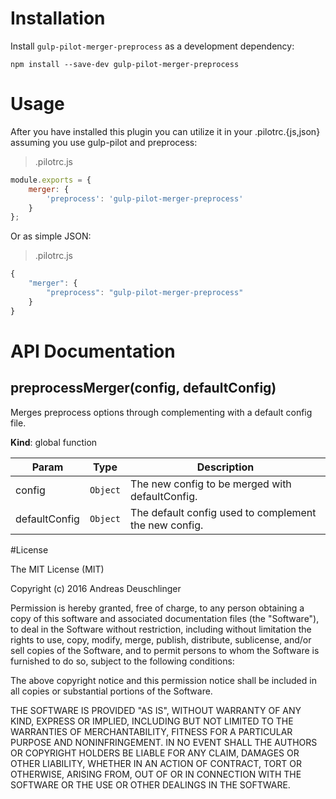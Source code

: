 # Installation

Install `gulp-pilot-merger-preprocess` as a development dependency:

```shell
npm install --save-dev gulp-pilot-merger-preprocess
```

# Usage

After you have installed this plugin you can utilize it in your .pilotrc.{js,json} assuming you use gulp-pilot and preprocess:

> .pilotrc.js

````javascript
module.exports = {
    merger: {
        'preprocess': 'gulp-pilot-merger-preprocess'
    }
};
````

Or as simple JSON:

> .pilotrc.js

````javascript
{
    "merger": {
        "preprocess": "gulp-pilot-merger-preprocess"
    }
}
````

# API Documentation

<a name="preprocessMerger"></a>
## preprocessMerger(config, defaultConfig)
Merges preprocess options through complementing with a default config file.

**Kind**: global function  

| Param | Type | Description |
| --- | --- | --- |
| config | <code>Object</code> | The new config to be merged with defaultConfig. |
| defaultConfig | <code>Object</code> | The default config used to complement the new config. |


#License

The MIT License (MIT)

Copyright (c) 2016 Andreas Deuschlinger

Permission is hereby granted, free of charge, to any person obtaining a copy
of this software and associated documentation files (the &quot;Software&quot;), to deal
in the Software without restriction, including without limitation the rights
to use, copy, modify, merge, publish, distribute, sublicense, and/or sell
copies of the Software, and to permit persons to whom the Software is
furnished to do so, subject to the following conditions:

The above copyright notice and this permission notice shall be included in all
copies or substantial portions of the Software.

THE SOFTWARE IS PROVIDED &quot;AS IS&quot;, WITHOUT WARRANTY OF ANY KIND, EXPRESS OR
IMPLIED, INCLUDING BUT NOT LIMITED TO THE WARRANTIES OF MERCHANTABILITY,
FITNESS FOR A PARTICULAR PURPOSE AND NONINFRINGEMENT. IN NO EVENT SHALL THE
AUTHORS OR COPYRIGHT HOLDERS BE LIABLE FOR ANY CLAIM, DAMAGES OR OTHER
LIABILITY, WHETHER IN AN ACTION OF CONTRACT, TORT OR OTHERWISE, ARISING FROM,
OUT OF OR IN CONNECTION WITH THE SOFTWARE OR THE USE OR OTHER DEALINGS IN THE
SOFTWARE.
